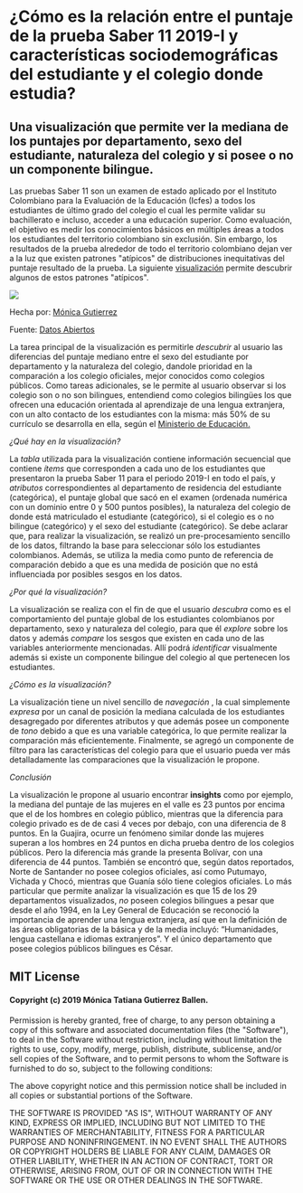 # ¿Cómo es la relación entre el puntaje de la prueba Saber 11 2019-I y características sociodemográficas del estudiante y el colegio donde estudia?

## Una visualización que permite ver la mediana de los puntajes por departamento, sexo del estudiante, naturaleza del colegio y si posee o no un componente bilingue.

Las pruebas Saber 11 son un examen de estado aplicado por el Instituto Colombiano para la Evaluación de la Educación (Icfes) a todos los estudiantes de último grado del colegio
el cual les permite validar su bachillerato e incluso, acceder a una educación superior. Como evaluación, el objetivo es medir los conocimientos básicos en múltiples áreas a todos los estudiantes del
territorio colombiano sin exclusión. Sin embargo, los resultados de la prueba alrededor de todo el territorio colombiano dejan ver a la luz que existen patrones "atípicos" de distribuciones inequitativas del puntaje resultado de la prueba.
La siguiente [visualización](https://public.tableau.com/views/Viz3Icfes/Hoja1?:embed=y&:display_count=yes&publish=yes&:origin=viz_share_link) permite descubrir algunos de estos patrones "atípicos". 

<div class='tableauPlaceholder' id='viz1568698227457' style='position: relative'><noscript><a href='#'><img alt=' ' src='https:&#47;&#47;public.tableau.com&#47;static&#47;images&#47;Vi&#47;Viz3Icfes&#47;Hoja1&#47;1_rss.png' style='border: none' /></a></noscript><object class='tableauViz'  style='display:none;'><param name='host_url' value='https%3A%2F%2Fpublic.tableau.com%2F' /> <param name='embed_code_version' value='3' /> <param name='site_root' value='' /><param name='name' value='Viz3Icfes&#47;Hoja1' /><param name='tabs' value='no' /><param name='toolbar' value='yes' /><param name='static_image' value='https:&#47;&#47;public.tableau.com&#47;static&#47;images&#47;Vi&#47;Viz3Icfes&#47;Hoja1&#47;1.png' /> <param name='animate_transition' value='yes' /><param name='display_static_image' value='yes' /><param name='display_spinner' value='yes' /><param name='display_overlay' value='yes' /><param name='display_count' value='yes' /><param name='filter' value='publish=yes' /></object></div>

Hecha por: [Mónica Gutierrez](https://twitter.com/moni_gutierrezb)

Fuente: [Datos Abiertos](https://www.datos.gov.co/Educaci-n/Saber-11-2019-1/tkn6-e4ic)

La tarea principal de la visualización es permitirle *descubrir* al usuario las diferencias del puntaje mediano entre el sexo del estudiante por departamento y la naturaleza del colegio, dandole prioridad en la comparación a los colegio oficiales, mejor conocidos como colegios públicos. Como tareas adicionales, se le permite al usuario observar si los colegio son o no son bilingues, entendiend como colegios bilingües los que ofrecen una educación orientada al aprendizaje de una lengua extranjera, con un alto contacto de los estudiantes con la misma: más 50% de su currículo se desarrolla en ella, según el [Ministerio de Educación.](https://www.mineducacion.gov.co/1759/w3-article-364450.html?_noredirect=1)

*¿Qué hay en la visualización?*

La *tabla* utilizada para la visualización contiene información secuencial que contiene *ítems* que corresponden a cada uno de los estudiantes que presentaron la prueba Saber 11 para el periodo 2019-I en todo el país, y *atributos* correspondientes al departamento de residencia del estudiante (categórica), el puntaje global que sacó en el examen (ordenada numérica con un dominio entre 0 y 500 puntos posibles), la naturaleza del colegio de donde está matriculado el estudiante (categórico), si el colegio es o no bilingue (categórico) y el sexo del estudiante (categórico).
Se debe aclarar que, para realizar la visualización, se realizó un pre-procesamiento sencillo de los datos, filtrando la base para seleccionar sólo los estudiantes colombianos. Además, se utiliza la media como punto de referencia de comparación debido a que es una medida de posición que no está influenciada por posibles sesgos en los datos.

*¿Por qué la visualización?*

La visualización se realiza con el fin de que el usuario *descubra* como es el comportamiento del puntaje global de los estudiantes colombianos por departamento, sexo y naturaleza del colegio, para que él *explore* sobre los datos y además *compare* los sesgos que existen en cada uno de las variables anteriormente mencionadas. Allí podrá *identificar* visualmente además si existe un componente bilingue del colegio al que pertenecen los estudiantes. 

*¿Cómo es la visualización?*

La visualización tiene un nivel sencillo de *navegación* , la cual simplemente *expresa* por un canal de posición la mediana calculada de los estudiantes desagregado por diferentes atributos y que además posee un componente de *tono* debido a que es una variable categórica, lo que permite realizar la comparación más eficientemente. Finalmente, se agregó un componente de filtro para las características del colegio para que el usuario pueda ver más detalladamente las comparaciones que la visualización le propone.

*Conclusión*

La visualización le propone al usuario encontrar **insights** como por ejemplo, la mediana del puntaje de las mujeres en el valle es 23 puntos por encima que el de los hombres en colegio público, mientras que la diferencia para colegio privado es de de casi 4 veces por debajo, con una diferencia de 8 puntos. En la Guajira, ocurre un fenómeno similar donde las mujeres superan a los hombres en 24 puntos en dicha prueba dentro de los colegios públicos. Pero la diferencia más grande la presenta Bolívar, con una diferencia de 44 puntos. También se encontró que, según datos reportados, Norte de Santander no posee colegios oficiales, así como Putumayo, Vichada y Chocó, mientras que Guanía sólo tiene colegios oficiales. Lo más particular que permite analizar la visualización es que 15 de los 29 departamentos visualizados, *no* poseen colegios bilingues a pesar que desde el año 1994, en la Ley General de Educación se reconoció la importancia de aprender una lengua extranjera, así que en la definición de las áreas obligatorias de la básica y de la media incluyó: “Humanidades, lengua castellana e idiomas extranjeros”. Y el único departamento que posee colegios públicos bilingues es César. 

## MIT License

#### Copyright (c) 2019 Mónica Tatiana Gutierrez Ballen.

Permission is hereby granted, free of charge, to any person obtaining a copy
of this software and associated documentation files (the "Software"), to deal
in the Software without restriction, including without limitation the rights
to use, copy, modify, merge, publish, distribute, sublicense, and/or sell
copies of the Software, and to permit persons to whom the Software is
furnished to do so, subject to the following conditions:

The above copyright notice and this permission notice shall be included in all
copies or substantial portions of the Software.

THE SOFTWARE IS PROVIDED "AS IS", WITHOUT WARRANTY OF ANY KIND, EXPRESS OR
IMPLIED, INCLUDING BUT NOT LIMITED TO THE WARRANTIES OF MERCHANTABILITY,
FITNESS FOR A PARTICULAR PURPOSE AND NONINFRINGEMENT. IN NO EVENT SHALL THE
AUTHORS OR COPYRIGHT HOLDERS BE LIABLE FOR ANY CLAIM, DAMAGES OR OTHER
LIABILITY, WHETHER IN AN ACTION OF CONTRACT, TORT OR OTHERWISE, ARISING FROM,
OUT OF OR IN CONNECTION WITH THE SOFTWARE OR THE USE OR OTHER DEALINGS IN THE
SOFTWARE.








